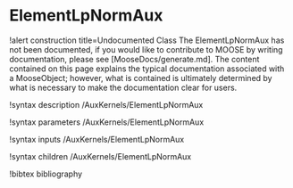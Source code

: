 <!-- MOOSE Documentation Stub: Remove this when content is added. -->

# ElementLpNormAux

!alert construction title=Undocumented Class
The ElementLpNormAux has not been documented, if you would like to contribute to MOOSE by
writing documentation, please see [MooseDocs/generate.md]. The content contained on this page explains
the typical documentation associated with a MooseObject; however, what is contained is ultimately
determined by what is necessary to make the documentation clear for users.

!syntax description /AuxKernels/ElementLpNormAux

!syntax parameters /AuxKernels/ElementLpNormAux

!syntax inputs /AuxKernels/ElementLpNormAux

!syntax children /AuxKernels/ElementLpNormAux

!bibtex bibliography
